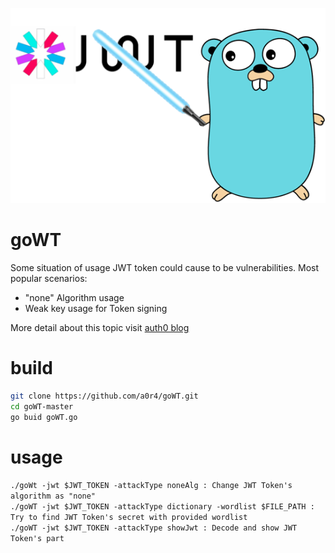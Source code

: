 ![alt text](https://github.com/a0r4/goWT/blob/master/goWT.png)

# goWT
Some situation of usage JWT token could cause to be vulnerabilities. Most popular scenarios:
- "none" Algorithm usage
- Weak key usage for Token signing

More detail about this topic visit [auth0 blog](https://auth0.com/blog/critical-vulnerabilities-in-json-web-token-libraries/)

# build
```bash
git clone https://github.com/a0r4/goWT.git
cd goWT-master
go buid goWT.go
```

# usage
`./goWt -jwt $JWT_TOKEN -attackType noneAlg : Change JWT Token's algorithm as "none"` 
<br>
`./goWT -jwt $JWT_TOKEN -attackType dictionary -wordlist $FILE_PATH : Try to find JWT Token's secret with provided wordlist`
<br>
`./goWT -jwt $JWT_TOKEN -attackType showJwt : Decode and show JWT Token's part`
